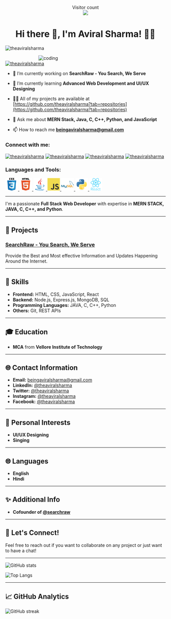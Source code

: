 <p align="center"> 
  Visitor count<br>
  <img src="https://profile-counter.glitch.me/theaviralsharma/count.svg" />
</p>

<h1 align="center"> Hi there 👋, I'm Aviral Sharma! 👨‍💻</h1>

<p align="left"> <img src="https://komarev.com/ghpvc/?username=theaviralsharma&label=Profile%20views&color=0e75b6&style=flat" alt="theaviralsharma" /> </p>

<img align="right" alt="coding" width="400" src="https://user-images.githubusercontent.com/46869388/89207039-b899e600-d5d7-11ea-90d0-c894383d35b4.gif">

<p align="left"> <a href="https://www.linkedin.com/in/theaviralsharma/" target="blank"><img src="https://img.shields.io/twitter/follow/theaviralsharma?logo=twitter&style=for-the-badge" alt="theaviralsharma" /></a> </p>

- 🔭 I’m currently working on **SearchRaw - You Search, We Serve**

- 🌱 I’m currently learning **Advanced Web Development and UI/UX Designing**

- 👨‍💻 All of my projects are available at [https://github.com/theaviralsharma?tab=repositories](https://github.com/theaviralsharma?tab=repositories)

- 💬 Ask me about **MERN Stack, Java, C, C++, Python, and JavaScript**

- 📫 How to reach me **beingaviralsharma@gmail.com**

<h3 align="left">Connect with me:</h3>
<p align="left">
<a href="https://twitter.com/theaviralsharma" target="blank"><img align="center" src="https://raw.githubusercontent.com/rahuldkjain/github-profile-readme-generator/master/src/images/icons/Social/twitter.svg" alt="theaviralsharma" height="30" width="40" /></a>
<a href="https://linkedin.com/in/theaviralsharma" target="blank"><img align="center" src="https://raw.githubusercontent.com/rahuldkjain/github-profile-readme-generator/master/src/images/icons/Social/linked-in-alt.svg" alt="theaviralsharma" height="30" width="40" /></a>
<a href="https://instagram.com/theaviralsharma" target="blank"><img align="center" src="https://raw.githubusercontent.com/rahuldkjain/github-profile-readme-generator/master/src/images/icons/Social/instagram.svg" alt="theaviralsharma" height="30" width="40" /></a>
<a href="https://www.facebook.com/theaviralsharma" target="blank"><img align="center" src="https://raw.githubusercontent.com/rahuldkjain/github-profile-readme-generator/master/src/images/icons/Social/facebook.svg" alt="theaviralsharma" height="30" width="40" /></a>
</p>

<h3 align="left">Languages and Tools:</h3>
<p align="left"> 
  <a href="https://www.w3schools.com/css/" target="_blank" rel="noreferrer"> 
    <img src="https://raw.githubusercontent.com/devicons/devicon/master/icons/css3/css3-original-wordmark.svg" alt="css3" width="40" height="40"/> 
  </a> 
  <a href="https://www.w3.org/html/" target="_blank" rel="noreferrer"> 
    <img src="https://raw.githubusercontent.com/devicons/devicon/master/icons/html5/html5-original-wordmark.svg" alt="html5" width="40" height="40"/> 
  </a> 
  <a href="https://www.java.com" target="_blank" rel="noreferrer"> 
    <img src="https://raw.githubusercontent.com/devicons/devicon/master/icons/java/java-original.svg" alt="java" width="40" height="40"/> 
  </a> 
  <a href="https://developer.mozilla.org/en-US/docs/Web/JavaScript" target="_blank" rel="noreferrer"> 
    <img src="https://raw.githubusercontent.com/devicons/devicon/master/icons/javascript/javascript-original.svg" alt="javascript" width="40" height="40"/> 
  </a> 
  <a href="https://www.mysql.com/" target="_blank" rel="noreferrer"> 
    <img src="https://raw.githubusercontent.com/devicons/devicon/master/icons/mysql/mysql-original-wordmark.svg" alt="mysql" width="40" height="40"/> 
  </a> 
  <a href="https://www.python.org" target="_blank" rel="noreferrer"> 
    <img src="https://raw.githubusercontent.com/devicons/devicon/master/icons/python/python-original.svg" alt="python" width="40" height="40"/> 
  </a> 
  <a href="https://reactjs.org/" target="_blank" rel="noreferrer"> 
    <img src="https://raw.githubusercontent.com/devicons/devicon/master/icons/react/react-original-wordmark.svg" alt="react" width="40" height="40"/> 
  </a> 
</p>


---

I'm a passionate **Full Stack Web Developer** with expertise in **MERN STACK, JAVA, C, C++, and Python**.

---

## 🔭 Projects
### [SearchRaw - You Search, We Serve](#)
Provide the Best and Most effective Information and Updates Happening Around the Internet.

---

## 🌟 Skills
- **Frontend:** HTML, CSS, JavaScript, React
- **Backend:** Node.js, Express.js, MongoDB, SQL
- **Programming Languages:** JAVA, C, C++, Python
- **Others:** Git, REST APIs

---

## 🎓 Education
- **MCA** from **Vellore Institute of Technology**

---

## 🌐 Contact Information
- **Email:** [beingaviralsharma@gmail.com](mailto:beingaviralsharma@gmail.com)
- **LinkedIn:** [@theaviralsharma](https://linkedin.com/in/theaviralsharma)
- **Twitter:** [@theaviralsharma](https://twitter.com/theaviralsharma)
- **Instagram:** [@theaviralsharma](https://instagram.com/theaviralsharma)
- **Facebook:** [@theaviralsharma](https://facebook.com/theaviralsharma)

---

## 🎤 Personal Interests
- **UI/UX Designing**
- **Singing**

---

## 🌐 Languages
- **English**
- **Hindi**

---

## ✨ Additional Info
- **Cofounder of [@searchraw](#)**

---

## 💬 Let's Connect!
Feel free to reach out if you want to collaborate on any project or just want to have a chat!

---

![GitHub stats](https://github-readme-stats.vercel.app/api?username=theaviralsharma&show_icons=true&theme=radical)

![Top Langs](https://github-readme-stats.vercel.app/api/top-langs/?username=theaviralsharma&layout=compact&theme=radical)

---

## 📈 GitHub Analytics
![GitHub streak](https://github-readme-streak-stats.herokuapp.com/?user=theaviralsharma&theme=radical)
